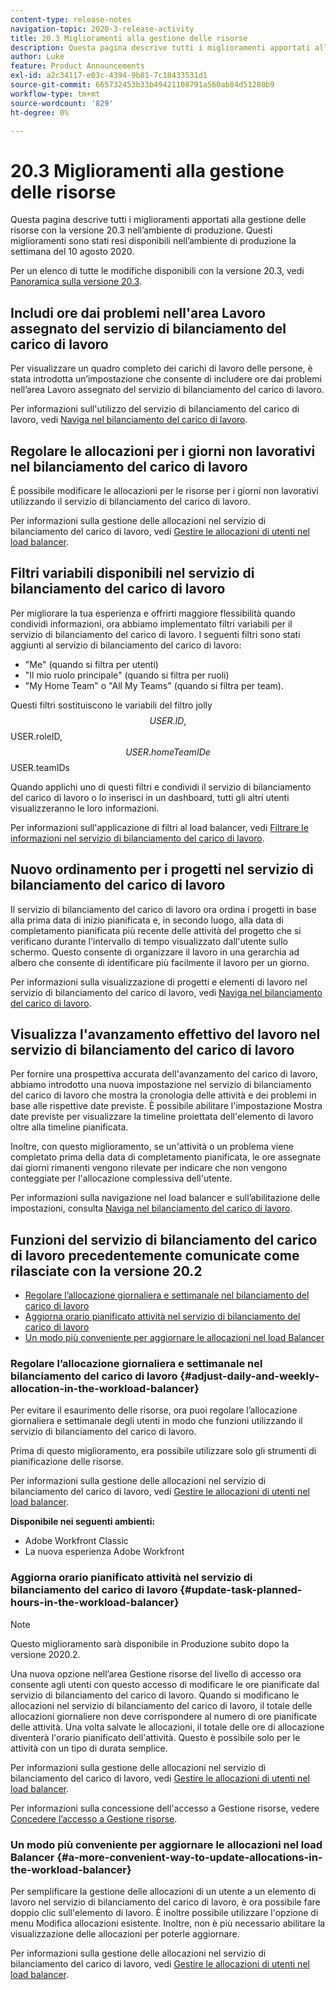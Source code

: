 ```yaml
---
content-type: release-notes
navigation-topic: 2020-3-release-activity
title: 20.3 Miglioramenti alla gestione delle risorse
description: Questa pagina descrive tutti i miglioramenti apportati alla gestione delle risorse con la versione 20.3 nell’ambiente di produzione. Questi miglioramenti sono stati resi disponibili nell’ambiente di produzione la settimana del 10 agosto 2020.
author: Luke
feature: Product Announcements
exl-id: a2c34117-e03c-4394-9b81-7c18433531d1
source-git-commit: 665732453b33b49421108791a560ab84d51280b9
workflow-type: tm+mt
source-wordcount: '829'
ht-degree: 0%

---
```


# 20.3 Miglioramenti alla gestione delle risorse

Questa pagina descrive tutti i miglioramenti apportati alla gestione delle risorse con la versione 20.3 nell’ambiente di produzione. Questi miglioramenti sono stati resi disponibili nell’ambiente di produzione la settimana del 10 agosto 2020.

Per un elenco di tutte le modifiche disponibili con la versione 20.3, vedi [Panoramica sulla versione 20.3](../../../product-announcements/product-releases/20.3-release-activity/20.3-release-overview.md).

## Includi ore dai problemi nell&#39;area Lavoro assegnato del servizio di bilanciamento del carico di lavoro

Per visualizzare un quadro completo dei carichi di lavoro delle persone, è stata introdotta un’impostazione che consente di includere ore dai problemi nell’area Lavoro assegnato del servizio di bilanciamento del carico di lavoro.

Per informazioni sull&#39;utilizzo del servizio di bilanciamento del carico di lavoro, vedi [Naviga nel bilanciamento del carico di lavoro](../../../resource-mgmt/workload-balancer/navigate-the-workload-balancer.md).

## Regolare le allocazioni per i giorni non lavorativi nel bilanciamento del carico di lavoro

È possibile modificare le allocazioni per le risorse per i giorni non lavorativi utilizzando il servizio di bilanciamento del carico di lavoro.

Per informazioni sulla gestione delle allocazioni nel servizio di bilanciamento del carico di lavoro, vedi [Gestire le allocazioni di utenti nel load balancer](../../../resource-mgmt/workload-balancer/manage-user-allocations-workload-balancer.md).

## Filtri variabili disponibili nel servizio di bilanciamento del carico di lavoro

Per migliorare la tua esperienza e offrirti maggiore flessibilità quando condividi informazioni, ora abbiamo implementato filtri variabili per il servizio di bilanciamento del carico di lavoro. I seguenti filtri sono stati aggiunti al servizio di bilanciamento del carico di lavoro:

* &quot;Me&quot; (quando si filtra per utenti)
* &quot;Il mio ruolo principale&quot; (quando si filtra per ruoli)
* &quot;My Home Team&quot; o &quot;All My Teams&quot; (quando si filtra per team).

Questi filtri sostituiscono le variabili del filtro jolly $$USER.ID, $$USER.roleID, $$USER.homeTeamID e $$USER.teamIDs

Quando applichi uno di questi filtri e condividi il servizio di bilanciamento del carico di lavoro o lo inserisci in un dashboard, tutti gli altri utenti visualizzeranno le loro informazioni.

Per informazioni sull&#39;applicazione di filtri al load balancer, vedi [Filtrare le informazioni nel servizio di bilanciamento del carico di lavoro](../../../resource-mgmt/workload-balancer/filter-information-workload-balancer.md).

## Nuovo ordinamento per i progetti nel servizio di bilanciamento del carico di lavoro

Il servizio di bilanciamento del carico di lavoro ora ordina i progetti in base alla prima data di inizio pianificata e, in secondo luogo, alla data di completamento pianificata più recente delle attività del progetto che si verificano durante l&#39;intervallo di tempo visualizzato dall&#39;utente sullo schermo. Questo consente di organizzare il lavoro in una gerarchia ad albero che consente di identificare più facilmente il lavoro per un giorno.

Per informazioni sulla visualizzazione di progetti e elementi di lavoro nel servizio di bilanciamento del carico di lavoro, vedi [Naviga nel bilanciamento del carico di lavoro](../../../resource-mgmt/workload-balancer/navigate-the-workload-balancer.md).

## Visualizza l&#39;avanzamento effettivo del lavoro nel servizio di bilanciamento del carico di lavoro

Per fornire una prospettiva accurata dell&#39;avanzamento del carico di lavoro, abbiamo introdotto una nuova impostazione nel servizio di bilanciamento del carico di lavoro che mostra la cronologia delle attività e dei problemi in base alle rispettive date previste. È possibile abilitare l&#39;impostazione Mostra date previste per visualizzare la timeline proiettata dell&#39;elemento di lavoro oltre alla timeline pianificata.

Inoltre, con questo miglioramento, se un&#39;attività o un problema viene completato prima della data di completamento pianificata, le ore assegnate dai giorni rimanenti vengono rilevate per indicare che non vengono conteggiate per l&#39;allocazione complessiva dell&#39;utente.

Per informazioni sulla navigazione nel load balancer e sull’abilitazione delle impostazioni, consulta [Naviga nel bilanciamento del carico di lavoro](../../../resource-mgmt/workload-balancer/navigate-the-workload-balancer.md).

## Funzioni del servizio di bilanciamento del carico di lavoro precedentemente comunicate come rilasciate con la versione 20.2

* [Regolare l’allocazione giornaliera e settimanale nel bilanciamento del carico di lavoro](#adjust-daily-and-weekly-allocation-in-the-workload-balancer)
* [Aggiorna orario pianificato attività nel servizio di bilanciamento del carico di lavoro](#update-task-planned-hours-in-the-workload-balancer)
* [Un modo più conveniente per aggiornare le allocazioni nel load Balancer](#a-more-convenient-way-to-update-allocations-in-the-workload-balancer)

### Regolare l’allocazione giornaliera e settimanale nel bilanciamento del carico di lavoro {#adjust-daily-and-weekly-allocation-in-the-workload-balancer}

Per evitare il esaurimento delle risorse, ora puoi regolare l’allocazione giornaliera e settimanale degli utenti in modo che funzioni utilizzando il servizio di bilanciamento del carico di lavoro.

Prima di questo miglioramento, era possibile utilizzare solo gli strumenti di pianificazione delle risorse.

Per informazioni sulla gestione delle allocazioni nel servizio di bilanciamento del carico di lavoro, vedi [Gestire le allocazioni di utenti nel load balancer](../../../resource-mgmt/workload-balancer/manage-user-allocations-workload-balancer.md).

**Disponibile nei seguenti ambienti:**

* Adobe Workfront Classic
* La nuova esperienza Adobe Workfront

### Aggiorna orario pianificato attività nel servizio di bilanciamento del carico di lavoro {#update-task-planned-hours-in-the-workload-balancer}

>[!NOTE]
>
>Questo miglioramento sarà disponibile in Produzione subito dopo la versione 2020.2.

Una nuova opzione nell’area Gestione risorse del livello di accesso ora consente agli utenti con questo accesso di modificare le ore pianificate dal servizio di bilanciamento del carico di lavoro. Quando si modificano le allocazioni nel servizio di bilanciamento del carico di lavoro, il totale delle allocazioni giornaliere non deve corrispondere al numero di ore pianificate delle attività. Una volta salvate le allocazioni, il totale delle ore di allocazione diventerà l&#39;orario pianificato dell&#39;attività. Questo è possibile solo per le attività con un tipo di durata semplice.

Per informazioni sulla gestione delle allocazioni nel servizio di bilanciamento del carico di lavoro, vedi [Gestire le allocazioni di utenti nel load balancer](../../../resource-mgmt/workload-balancer/manage-user-allocations-workload-balancer.md).

Per informazioni sulla concessione dell&#39;accesso a Gestione risorse, vedere [Concedere l’accesso a Gestione risorse](../../../administration-and-setup/add-users/configure-and-grant-access/grant-access-resource-management.md).

### Un modo più conveniente per aggiornare le allocazioni nel load Balancer {#a-more-convenient-way-to-update-allocations-in-the-workload-balancer}

Per semplificare la gestione delle allocazioni di un utente a un elemento di lavoro nel servizio di bilanciamento del carico di lavoro, è ora possibile fare doppio clic sull&#39;elemento di lavoro. È inoltre possibile utilizzare l&#39;opzione di menu Modifica allocazioni esistente. Inoltre, non è più necessario abilitare la visualizzazione delle allocazioni per poterle aggiornare.

Per informazioni sulla gestione delle allocazioni nel servizio di bilanciamento del carico di lavoro, vedi [Gestire le allocazioni di utenti nel load balancer](../../../resource-mgmt/workload-balancer/manage-user-allocations-workload-balancer.md).
